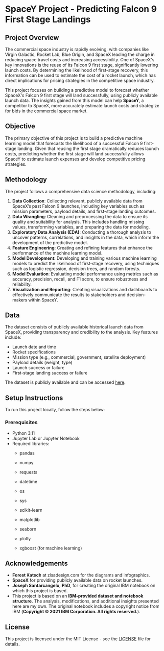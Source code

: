 # SpaceY Project - Predicting Falcon 9 First Stage Landings

## Project Overview

The commercial space industry is rapidly evolving, with companies like Virgin Galactic, Rocket Lab, Blue Origin, and SpaceX leading the charge in reducing space travel costs and increasing accessibility. One of SpaceX's key innovations is the reuse of its Falcon 9 first stage, significantly lowering launch costs. By determining the likelihood of first-stage recovery, this information can be used to estimate the cost of a rocket launch, which has direct implications for pricing strategies in the competitive space industry.

This project focuses on building a predictive model to forecast whether SpaceX's Falcon 9 first stage will land successfully, using publicly available launch data. The insights gained from this model can help **SpaceY**, a competitor to SpaceX, more accurately estimate launch costs and strategize for bids in the commercial space market.

## Objective

The primary objective of this project is to build a predictive machine learning model that forecasts the likelihood of a successful Falcon 9 first-stage landing. Given that reusing the first stage dramatically reduces launch costs, predicting whether the first stage will land successfully allows SpaceY to estimate launch expenses and develop competitive pricing strategies.

## Methodology

The project follows a comprehensive data science methodology, including:

1. **Data Collection**: Collecting relevant, publicly available data from SpaceX’s past Falcon 9 launches, including key variables such as mission parameters, payload details, and first-stage landing outcomes.
2. **Data Wrangling**: Cleaning and preprocessing the data to ensure its quality and suitability for analysis. This includes handling missing values, transforming variables, and preparing the data for modeling.
3. **Exploratory Data Analysis (EDA)**: Conducting a thorough analysis to uncover patterns, correlations, and insights in the data, which inform the development of the predictive model.
4. **Feature Engineering**: Creating and refining features that enhance the performance of the machine learning model.
5. **Model Development**: Developing and training various machine learning models to predict the likelihood of first-stage recovery, using techniques such as logistic regression, decision trees, and random forests.
6. **Model Evaluation**: Evaluating model performance using metrics such as accuracy, precision, recall, and F1 score, to ensure robustness and reliability.
7. **Visualization and Reporting**: Creating visualizations and dashboards to effectively communicate the results to stakeholders and decision-makers within SpaceY.

## Data

The dataset consists of publicly available historical launch data from SpaceX, providing transparency and credibility to the analysis. Key features include:

- Launch date and time
- Rocket specifications
- Mission type (e.g., commercial, government, satellite deployment)
- Payload details (weight, type)
- Launch success or failure
- First-stage landing success or failure

The dataset is publicly available and can be accessed [here](https://www.spacex.com/launches/).

## Setup Instructions

To run this project locally, follow the steps below:

### Prerequisites

- Python 3.11
- Jupyter Lab or Jupyter Notebook
- Required libraries:
  * pandas
  * numpy
  * requests
  * datetime
  * os
  * sys	

  * scikit-learn
  * matplotlib
  * seaborn
  * plotly
  * xgboost (for machine learning)


## Acknowledgements  

- **Forest Katsch** at zlsadesign.com for the diagrams and infographics.  
- **SpaceX** for providing publicly available data on rocket launches.  
- **Joseph Santarcangelo, PhD**, for creating the original IBM notebook on which this project is based.  
- This project is based on an **IBM-provided dataset and notebook structure**. The analysis, modifications, and additional insights presented here are my own. The original notebook includes a copyright notice from IBM (**Copyright © 2021 IBM Corporation. All rights reserved.**).  


## License

This project is licensed under the MIT License - see the [LICENSE](LICENSE) file for details.


